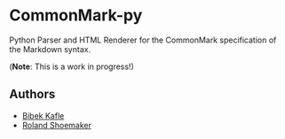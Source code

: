 CommonMark-py
=============

Python Parser and HTML Renderer for the CommonMark specification of the Markdown syntax.

(**Note**: This is a work in progress!)

Authors
-------
* [Bibek Kafle](https://github.com/kafle)
* [Roland Shoemaker](https://github.com/rolandshoemaker)
